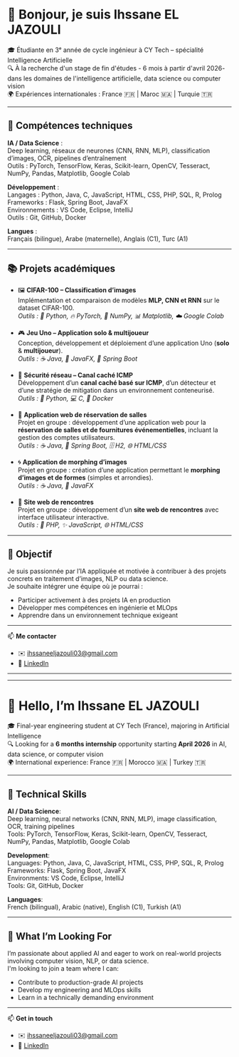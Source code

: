 # 👋 Bonjour, je suis Ihssane EL JAZOULI

🎓 Étudiante en 3ᵉ année de cycle ingénieur à CY Tech – spécialité Intelligence Artificielle  
🔍 À la recherche d'un stage de fin d'études - 6 mois à partir d'avril 2026-  dans les domaines de l'intelligence artificielle, data science ou computer vision  
🌍 Expériences internationales : France 🇫🇷 | Maroc 🇲🇦 | Turquie 🇹🇷

---

## 🧠 Compétences techniques

**IA / Data Science** :  
Deep learning, réseaux de neurones (CNN, RNN, MLP), classification d’images, OCR, pipelines d’entraînement  
Outils : PyTorch, TensorFlow, Keras, Scikit-learn, OpenCV, Tesseract, NumPy, Pandas, Matplotlib, Google Colab

**Développement** :  
Langages : Python, Java, C, JavaScript, HTML, CSS, PHP, SQL, R, Prolog  
Frameworks : Flask, Spring Boot, JavaFX  
Environnements : VS Code, Eclipse, IntelliJ  
Outils : Git, GitHub, Docker

**Langues** :  
Français (bilingue), Arabe (maternelle), Anglais (C1), Turc (A1)

---
## 📚 Projets académiques  

- 🖼️ **CIFAR-100 – Classification d’images**  
  Implémentation et comparaison de modèles **MLP, CNN et RNN** sur le dataset CIFAR-100.  
  *Outils : 🐍 Python, 🔥 PyTorch, 🔢 NumPy, 📊 Matplotlib, ☁️ Google Colab*  

- 🎮 **Jeu Uno – Application solo & multijoueur**  
  Conception, développement et déploiement d’une application Uno (**solo** & **multijoueur**).  
  *Outils : ☕ Java, 🎨 JavaFX, 🌱 Spring Boot*  

- 🔐 **Sécurité réseau – Canal caché ICMP**  
  Développement d’un **canal caché basé sur ICMP**, d’un détecteur et d’une stratégie de mitigation dans un environnement conteneurisé.  
  *Outils : 🐍 Python, 💻 C, 🐳 Docker*  

- 🏢 **Application web de réservation de salles**  
  Projet en groupe : développement d’une application web pour la **réservation de salles et de fournitures événementielles**, incluant la gestion des comptes utilisateurs.  
  *Outils : ☕ Java, 🌱 Spring Boot, 🗄️ H2, 🌐 HTML/CSS*  

- 🌀 **Application de morphing d’images**  
  Projet en groupe : création d’une application permettant le **morphing d’images et de formes** (simples et arrondies).  
  *Outils : ☕ Java, 🎨 JavaFX*  

- 💌 **Site web de rencontres**  
  Projet en groupe : développement d’un **site web de rencontres** avec interface utilisateur interactive.  
  *Outils : 🐘 PHP, ✨ JavaScript, 🌐 HTML/CSS*
  
---

## 🎯 Objectif

Je suis passionnée par l’IA appliquée et motivée à contribuer à des projets concrets en traitement d’images, NLP ou data science.  
Je souhaite intégrer une équipe où je pourrai :  
- Participer activement à des projets IA en production  
- Développer mes compétences en ingénierie et MLOps  
- Apprendre dans un environnement technique exigeant

---

📫 **Me contacter**  
- ✉️ ihssaneeljazouli03@gmail.com  
- 🔗 [LinkedIn](https://www.linkedin.com/in/ihssane-el-jazouli)  

---

---

# 👋 Hello, I’m Ihssane EL JAZOULI

🎓 Final-year engineering student at CY Tech (France), majoring in Artificial Intelligence  
🔍 Looking for a **6 months internship** opportunity starting **April 2026** in AI, data science, or computer vision  
🌍 International experience: France 🇫🇷 | Morocco 🇲🇦 | Turkey 🇹🇷

---

## 🧠 Technical Skills

**AI / Data Science**:  
Deep learning, neural networks (CNN, RNN, MLP), image classification, OCR, training pipelines  
Tools: PyTorch, TensorFlow, Keras, Scikit-learn, OpenCV, Tesseract, NumPy, Pandas, Matplotlib, Google Colab

**Development**:  
Languages: Python, Java, C, JavaScript, HTML, CSS, PHP, SQL, R, Prolog  
Frameworks: Flask, Spring Boot, JavaFX  
Environments: VS Code, Eclipse, IntelliJ  
Tools: Git, GitHub, Docker

**Languages**:  
French (bilingual), Arabic (native), English (C1), Turkish (A1)

---

## 🎯 What I’m Looking For

I’m passionate about applied AI and eager to work on real-world projects involving computer vision, NLP, or data science.  
I'm looking to join a team where I can:  
- Contribute to production-grade AI projects  
- Develop my engineering and MLOps skills  
- Learn in a technically demanding environment

---

📫 **Get in touch**  
- ✉️ ihssaneeljazouli03@gmail.com  
- 🔗 [LinkedIn](https://www.linkedin.com/in/ihssane-el-jazouli)  
